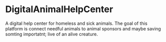 # DigitalAnimalHelpCenter

A digital help center for homeless and sick animals. 
The goal of this platform is connect needful animals to animal sponsors and maybe saving somting importatnt; live of an alive creature. 



